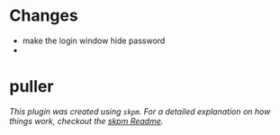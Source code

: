 # Changes

- make the login window hide password
-


# puller

_This plugin was created using `skpm`. For a detailed explanation on how things work, checkout the [skpm Readme](https://github.com/skpm/skpm/blob/master/README.md)._